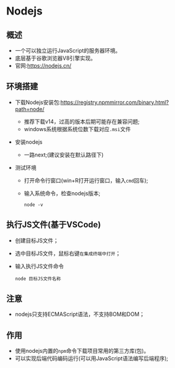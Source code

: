 # Nodejs

## 概述

- 一个可以独立运行JavaScript的服务器环境。
- 底层基于谷歌浏览器V8引擎实现。
- 官网:https://nodejs.cn/

## 环境搭建

- 下载Nodejs安装包:https://registry.npmmirror.com/binary.html?path=node/

  - 推荐下载v14，过高的版本后期可能存在兼容问题;
  - windows系统根据系统位数下载对应`.msi`文件

- 安装nodejs

  - 一路next;(建议安装在默认路径下)

- 测试环境

  - 打开命令行窗口(win+R打开运行窗口，输入`cmd`回车);

  - 输入系统命令，检查nodejs版本;

    ```
    node -v
    ```

## 执行JS文件(基于VSCode)

- 创建目标JS文件；

- 选中目标JS文件，鼠标右键`在集成终端中打开`；

- 输入执行JS文件命令

  ```
  node 目标JS文件名称
  ```

## 注意

- nodejs只支持ECMAScript语法，不支持BOM和DOM；

## 作用

- 使用nodejs内置的`npm`命令下载项目常用的第三方库(包)。
- 可以实现后端代码编码运行(可以用JavaScript语法编写后端程序);